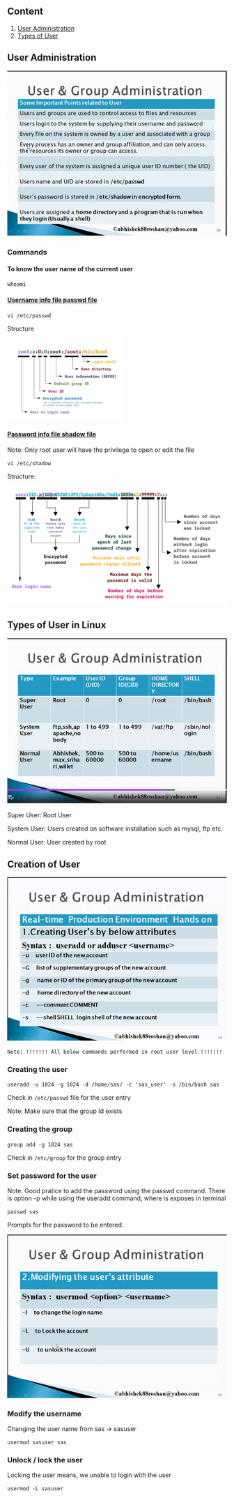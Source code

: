 ## Content

1. [User Administration](#user-administration)
2. [Types of User](#types-of-user-in-linux)

## User Administration
![img.png](../media/User_Administartion/User_admin_1.png)

### Commands
#### To know the user name of the current user
```
whoami
```
#### [Username info file passwd file](https://www.cyberciti.biz/faq/understanding-etcpasswd-file-format/)
```commandline
vi /etc/passwd
```
Structure

![img.png](../media/User_Administartion/User_admin_3.png)

#### [Password info file shadow file](https://www.cyberciti.biz/faq/understanding-etcshadow-file/)
Note: Only root user will have the privilege to open or edit the file
```commandline
vi /etc/shadow
```
Structure:

![img.png](../media/User_Administartion/User_admin_4.png)


## Types of User in Linux
![img.png](../media/User_Administartion/User_admin_2.png)

Super User: Root User

System User: Users created on software installation such as mysql, ftp etc.

Normal User: User created by root


## Creation of User
![img.png](../media/User_Administartion/User_admin_5.png)


    Note: !!!!!!! All below commands performed in root user level !!!!!!!

### Creating the user 
```commandline
useradd -u 1024 -g 1024 -d /home/sas/ -c 'sas_user' -s /bin/bash sas
```

Check in `/etc/passwd` file for the user entry

Note: Make sure that the group Id exists

### Creating the group
```commandline
group add -g 1024 sas
```

Check in `/etc/group` for the group entry

### Set password for the user
Note: Good pratice to add the password using the passwd command. There is option -p while using the
useradd command, where is exposes in terminal
```commandline
passwd sas
```
Prompts for the password to be entered.


![img.png](../media/User_Administartion/User_admin_6.png)
### Modify the username

Changing the user name from sas -> sasuser
```commandline
usermod sasuser sas
```

### Unlock / lock the user
Locking the user means, we unable to login with the user 
```commandline
usermod -L sasuser
```